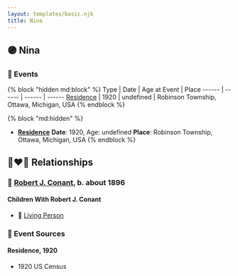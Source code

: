 ```yaml
---
layout: templates/basic.njk
title: Nina
---
```

## 🟣 Nina


### 📆 Events

{% block "hidden md:block" %}
Type | Date | Age at Event | Place
------ | ------ | ------ | ------
[Residence](#event-event-0) | 1920 | undefined | Robinson Township, Ottawa, Michigan, USA
{% endblock %}

{% block "md:hidden" %}
- **[Residence](#event-event-0)**
**Date**: 1920, Age: undefined
**Place**: Robinson Township, Ottawa, Michigan, USA
{% endblock %}

## 👩‍❤️‍👨 Relationships

### 🔵 [Robert J. Conant](/people/7/75124444), b. about 1896

#### Children With Robert J. Conant
* 🔵 [Living Person](/people/3/38299190)
### 📰 Event Sources

#### <a id="event-event-0"></a> Residence, 1920
* 1920 US Census
